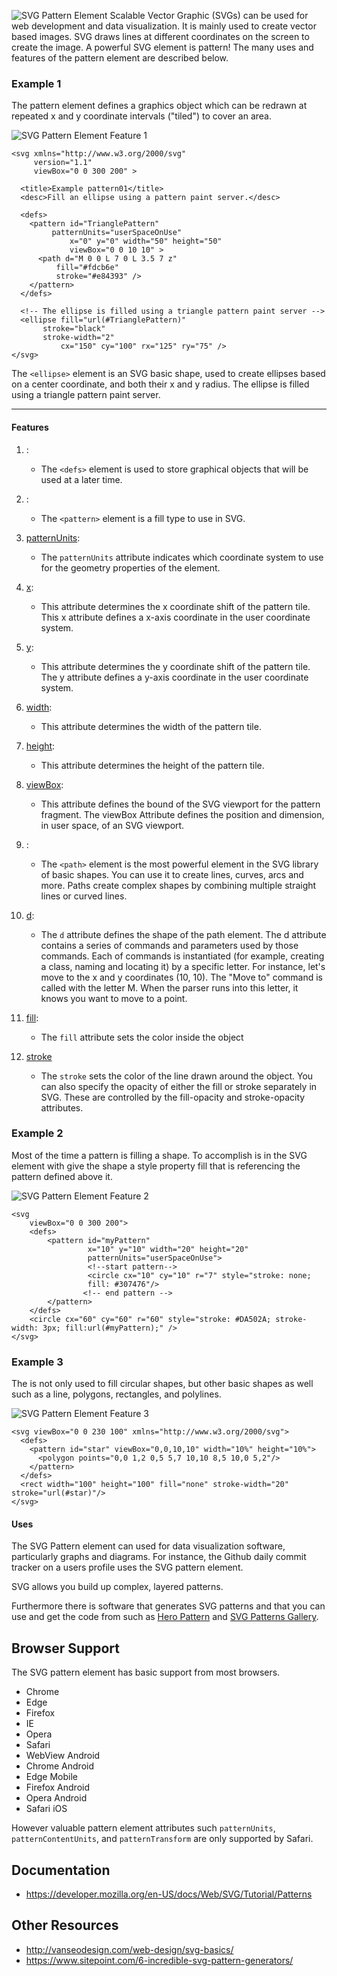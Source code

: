 ![SVG Pattern Element](projectHeader.png "SVG Pattern Element")
Scalable Vector Graphic (SVGs) can be used for web development and data visualization. It is mainly used to create vector based images. SVG draws lines at different coordinates on the screen to create the image. A powerful SVG element is pattern! The many uses and features of the pattern element are described below.

### Example 1
The pattern element defines a graphics object which can be redrawn at repeated x and y coordinate intervals ("tiled") to cover an area.

![SVG Pattern Element Feature 1](feature-1.png "Feature 1 Test")

    <svg xmlns="http://www.w3.org/2000/svg"
         version="1.1"
         viewBox="0 0 300 200" >

      <title>Example pattern01</title>
      <desc>Fill an ellipse using a pattern paint server.</desc>

      <defs>
        <pattern id="TrianglePattern"
             patternUnits="userSpaceOnUse"
                 x="0" y="0" width="50" height="50"
                 viewBox="0 0 10 10" >
          <path d="M 0 0 L 7 0 L 3.5 7 z"
              fill="#fdcb6e"
              stroke="#e84393" />
        </pattern>
      </defs>

      <!-- The ellipse is filled using a triangle pattern paint server -->
      <ellipse fill="url(#TrianglePattern)"
           stroke="black"
           stroke-width="2"
               cx="150" cy="100" rx="125" ry="75" />
    </svg>

The `<ellipse>` element is an SVG basic shape, used to create
ellipses based on a center coordinate, and both their x and y radius. The ellipse is filled using a triangle pattern paint server.

----
#### Features
1. [<defs>](https://developer.mozilla.org/en-US/docs/Web/SVG/Element/defs):
    - The `<defs>` element is used to store graphical objects that will be used at a later time.

    <defs>
      <pattern id="TrianglePattern"
           patternUnits="userSpaceOnUse"
               x="0" y="0" width="50" height="50"
               viewBox="0 0 10 10" >
        <path d="M 0 0 L 7 0 L 3.5 7 z"
            fill="#fdcb6e"
            stroke="#e84393" />
      </pattern>
    </defs>

2. [<pattern>](https://developer.mozilla.org/en-US/docs/Web/SVG/Element/pattern):
    - The `<pattern>` element is a fill type to use in SVG.

    <pattern id="TrianglePattern"
         patternUnits="userSpaceOnUse"
             x="0" y="0" width="50" height="50"
             viewBox="0 0 10 10" >
      <path d="M 0 0 L 7 0 L 3.5 7 z"
          fill="#fdcb6e"
          stroke="#e84393" />
    </pattern>

3. [patternUnits](https://developer.mozilla.org/en-US/docs/Web/SVG/Attribute/patternUnits):
    - The `patternUnits` attribute indicates which coordinate system to use for the geometry properties of the <pattern> element.

    <pattern id="TrianglePattern"
         patternUnits="userSpaceOnUse"
             x="0" y="0" width="50" height="50"
             viewBox="0 0 10 10" >
      <path d="M 0 0 L 7 0 L 3.5 7 z"
          fill="#fdcb6e"
          stroke="#e84393" />
    </pattern>

4. [x](https://developer.mozilla.org/en-US/docs/Web/SVG/Attribute/x):
    - This attribute determines the x coordinate shift
    of the pattern tile. This x attribute defines a x-axis
    coordinate in the user coordinate system.

    <pattern id="TrianglePattern"
         patternUnits="userSpaceOnUse"
             x="0" y="0" width="50" height="50"
             viewBox="0 0 10 10" >
      <path d="M 0 0 L 7 0 L 3.5 7 z"
          fill="#fdcb6e"
          stroke="#e84393" />
    </pattern>

5. [y](https://developer.mozilla.org/en-US/docs/Web/SVG/Attribute/y):
    - This attribute determines the y coordinate shift
    of the pattern tile. The y attribute defines a y-axis
    coordinate in the user coordinate system.

    <pattern id="TrianglePattern"
         patternUnits="userSpaceOnUse"
             x="0" y="0" width="50" height="50"
             viewBox="0 0 10 10" >
      <path d="M 0 0 L 7 0 L 3.5 7 z"
          fill="#fdcb6e"
          stroke="#e84393" />
    </pattern>
6. [width](https://developer.mozilla.org/en-US/docs/Web/SVG/Attribute/width):
    - This attribute determines the width of the
    pattern tile.

    <pattern id="TrianglePattern"
         patternUnits="userSpaceOnUse"
             x="0" y="0" width="50" height="50"
             viewBox="0 0 10 10" >
      <path d="M 0 0 L 7 0 L 3.5 7 z"
          fill="#fdcb6e"
          stroke="#e84393" />
    </pattern>
7. [height](https://developer.mozilla.org/en-US/docs/Web/SVG/Attribute/width):
    - This attribute determines the height of the
    pattern tile.

    <pattern id="TrianglePattern"
         patternUnits="userSpaceOnUse"
             x="0" y="0" width="50" height="50"
             viewBox="0 0 10 10" >
      <path d="M 0 0 L 7 0 L 3.5 7 z"
          fill="#fdcb6e"
          stroke="#e84393" />
    </pattern>
8. [viewBox](https://developer.mozilla.org/en-US/docs/Web/SVG/Attribute/viewBox):
    - This attribute defines the bound of the SVG
     viewport for the pattern fragment. The viewBox Attribute
     defines the position and dimension, in user space, of
     an SVG viewport.

     <pattern id="TrianglePattern"
          patternUnits="userSpaceOnUse"
              x="0" y="0" width="50" height="50"
              viewBox="0 0 10 10" >
       <path d="M 0 0 L 7 0 L 3.5 7 z"
           fill="#fdcb6e"
           stroke="#e84393" />
     </pattern>

9. [<path>](https://developer.mozilla.org/en-US/docs/Web/SVG/Tutorial/Paths):
    - The `<path>` element is the most powerful element in
    the SVG library of basic shapes. You can use it to create
    lines, curves, arcs and more. Paths create complex shapes
    by combining multiple straight lines or curved lines.

    <pattern id="TrianglePattern"
         patternUnits="userSpaceOnUse"
             x="0" y="0" width="50" height="50"
             viewBox="0 0 10 10" >
      <path d="M 0 0 L 7 0 L 3.5 7 z"
          fill="#fdcb6e"
          stroke="#e84393" />
    </pattern>

10. [d](https://developer.mozilla.org/en-US/docs/Web/SVG/Attribute/d):
    - The `d` attribute defines the shape of the path element. The d attribute contains a series of commands and parameters used by those commands. Each of commands is instantiated (for example, creating a class, naming and locating it) by a specific letter. For instance, let's move to the x and y coordinates (10, 10). The "Move to" command is called with the letter M. When the parser runs into this letter, it knows you want to move to a point.

    <pattern id="TrianglePattern"
         patternUnits="userSpaceOnUse"
             x="0" y="0" width="50" height="50"
             viewBox="0 0 10 10" >
      <path d="M 0 0 L 7 0 L 3.5 7 z"
          fill="#fdcb6e"
          stroke="#e84393" />
    </pattern>

11. [fill](https://developer.mozilla.org/en-US/docs/Web/SVG/Tutorial/Fills_and_Strokes):
    - The `fill` attribute sets the color inside the object

    <pattern id="TrianglePattern"
         patternUnits="userSpaceOnUse"
             x="0" y="0" width="50" height="50"
             viewBox="0 0 10 10" >
      <path d="M 0 0 L 7 0 L 3.5 7 z"
          fill="#fdcb6e"
          stroke="#e84393" />
    </pattern>
12. [stroke](https://developer.mozilla.org/en-US/docs/Web/SVG/Tutorial/Fills_and_Strokes)
    - The `stroke` sets the color of the line drawn
    around the object. You can also specify the opacity
    of either the fill or stroke separately in SVG. These
    are controlled by the fill-opacity and stroke-opacity
    attributes.

    <pattern id="TrianglePattern"
         patternUnits="userSpaceOnUse"
             x="0" y="0" width="50" height="50"
             viewBox="0 0 10 10" >
      <path d="M 0 0 L 7 0 L 3.5 7 z"
          fill="#fdcb6e"
          stroke="#e84393" />
    </pattern>



### Example 2
Most of the time a pattern is filling a shape. To
accomplish is in the SVG element with give the shape a style property fill
that is referencing the pattern defined above it.

![SVG Pattern Element Feature 2](feature-2.png "Feature 2 Test")

    <svg
        viewBox="0 0 300 200">
        <defs>
            <pattern id="myPattern"
                     x="10" y="10" width="20" height="20"
                     patternUnits="userSpaceOnUse">
                     <!--start pattern-->
                     <circle cx="10" cy="10" r="7" style="stroke: none;
                     fill: #307476"/>
                    <!-- end pattern -->
            </pattern>
        </defs>
        <circle cx="60" cy="60" r="60" style="stroke: #DA502A; stroke-width: 3px; fill:url(#myPattern);" />
    </svg>

### Example 3
The is not only used to fill circular shapes, but
other basic shapes as well such as a line, polygons, rectangles, and polylines.

![SVG Pattern Element Feature 3](feature-3.png "Feature 3 Test")

    <svg viewBox="0 0 230 100" xmlns="http://www.w3.org/2000/svg">
      <defs>
        <pattern id="star" viewBox="0,0,10,10" width="10%" height="10%">
          <polygon points="0,0 1,2 0,5 5,7 10,10 8,5 10,0 5,2"/>
        </pattern>
      </defs>
      <rect width="100" height="100" fill="none" stroke-width="20" stroke="url(#star)"/>
    </svg>




#### Uses
The SVG Pattern element can used for data visualization software, particularly
graphs and diagrams. For instance, the Github daily commit tracker on a users profile
uses the SVG pattern element.

SVG allows you build up complex, layered patterns.

Furthermore there is software that generates SVG patterns and that you can use and get the code from such as  [Hero Pattern](http://www.heropatterns.com/) and [SVG Patterns Gallery](https://philiprogers.com/svgpatterns/).

## Browser Support
The SVG pattern element has basic support from most browsers.
- Chrome
- Edge
- Firefox
- IE
- Opera
- Safari
- WebView Android
- Chrome Android
- Edge Mobile
- Firefox Android
- Opera Android
- Safari iOS

However valuable pattern element attributes such `patternUnits`, `patternContentUnits`, and `patternTransform` are only supported by Safari.

## Documentation
- https://developer.mozilla.org/en-US/docs/Web/SVG/Tutorial/Patterns

## Other Resources
- http://vanseodesign.com/web-design/svg-basics/
- https://www.sitepoint.com/6-incredible-svg-pattern-generators/

